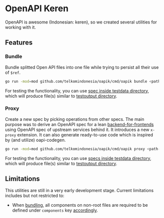 # OpenAPI Keren

OpenAPI is awesome (Indonesian: keren), so we created several utilities for working with it.

## Features

### Bundle

Bundle splitted Open API files into one file while trying to persist all their use of `$ref`.

```bash
go run -mod=mod github.com/telkomindonesia/oapik/cmd/oapik bundle <path-to-main-spec> <path-to-generated-spec>
```

For testing the functionality, you can use [spec inside testdata directory](./internal/bundle/testdata/profile/), which will produce file(s) similar to [testoutput directory](./internal/bundle/testoutput).

### Proxy

Create a new spec by picking operations from other specs. The main purpose was to derive an OpenAPI spec for a lean [backend-for-frontends](https://microservices.io/patterns/apigateway.html) using OpenAPI spec of upstream services behind it. It introduces a new `x-proxy` extension. It can also generate ready-to-use code which is inspired by (and utilize) oapi-codegen.

```bash
go run -mod=mod github.com/telkomindonesia/oapik/cmd/oapik proxy <path-to-proxy-spec> <path-to-generated-spec> [<path-to-generated-go-file>]
```

For testing the functionality, you can use [specs inside testdata directory](./internal/proxy/testdata/), which will produce file(s) similar to [testoutput directory](./internal/proxy/testoutput).

## Limitations

This utilities are still in a very early development stage. Current limitations includes but not restricted to:

- When [bundling](#bundle), all components on non-root files are required to be defined under `components` key [accordingly](https://swagger.io/specification/#components-object).
